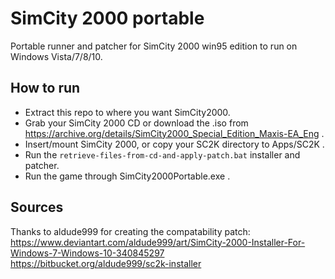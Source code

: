 # SimCity 2000 portable
Portable runner and patcher for SimCity 2000 win95 edition to run on Windows Vista/7/8/10.

## How to run
* Extract this repo to where you want SimCity2000.
* Grab your SimCity 2000 CD or download the .iso from<br>
https://archive.org/details/SimCity2000_Special_Edition_Maxis-EA_Eng .
* Insert/mount SimCity 2000, or copy your SC2K directory to Apps/SC2K .
* Run the `retrieve-files-from-cd-and-apply-patch.bat` installer and patcher.
* Run the game through SimCity2000Portable.exe .

## Sources
Thanks to aldude999 for creating the compatability patch:<br>
https://www.deviantart.com/aldude999/art/SimCity-2000-Installer-For-Windows-7-Windows-10-340845297<br>
https://bitbucket.org/aldude999/sc2k-installer
